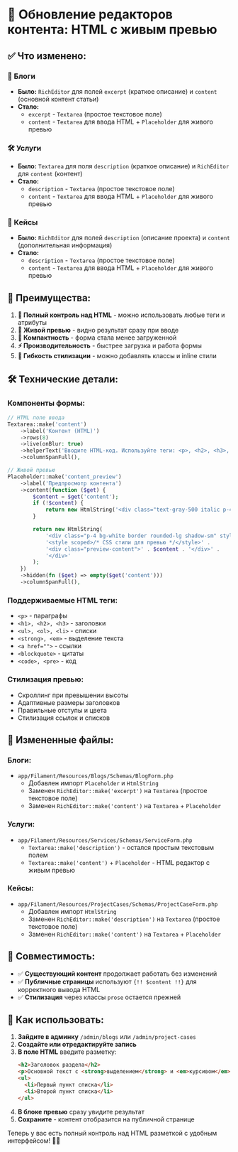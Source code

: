 # 🎨 Обновление редакторов контента: HTML с живым превью

## ✅ Что изменено:

### **📝 Блоги**
- **Было:** `RichEditor` для полей `excerpt` (краткое описание) и `content` (основной контент статьи)
- **Стало:**
  - `excerpt` - `Textarea` (простое текстовое поле)
  - `content` - `Textarea` для ввода HTML + `Placeholder` для живого превью

### **🛠️ Услуги**
- **Было:** `Textarea` для поля `description` (краткое описание) и `RichEditor` для `content` (контент)
- **Стало:**
  - `description` - `Textarea` (простое текстовое поле)
  - `content` - `Textarea` для ввода HTML + `Placeholder` для живого превью

### **💼 Кейсы**
- **Было:** `RichEditor` для полей `description` (описание проекта) и `content` (дополнительная информация)
- **Стало:**
  - `description` - `Textarea` (простое текстовое поле)
  - `content` - `Textarea` для ввода HTML + `Placeholder` для живого превью

## 🎯 Преимущества:

1. **🔧 Полный контроль над HTML** - можно использовать любые теги и атрибуты
2. **👀 Живой превью** - видно результат сразу при вводе
3. **📱 Компактность** - форма стала менее загруженной
4. **⚡ Производительность** - быстрее загрузка и работа формы
5. **🎨 Гибкость стилизации** - можно добавлять классы и inline стили

## 🛠️ Технические детали:

### **Компоненты формы:**
```php
// HTML поле ввода
Textarea::make('content')
    ->label('Контент (HTML)')
    ->rows(8)
    ->live(onBlur: true)
    ->helperText('Вводите HTML-код. Используйте теги: <p>, <h2>, <h3>, <ul>, <li>, <strong>, <em>, <a>')
    ->columnSpanFull(),

// Живой превью
Placeholder::make('content_preview')
    ->label('Предпросмотр контента')
    ->content(function ($get) {
        $content = $get('content');
        if (!$content) {
            return new HtmlString('<div class="text-gray-500 italic p-4 bg-gray-50 rounded-lg">Введите контент выше для предпросмотра</div>');
        }

        return new HtmlString(
            '<div class="p-4 bg-white border rounded-lg shadow-sm" style="max-height: 300px; overflow-y: auto;">' .
            '<style scoped>/* CSS стили для превью */</style>' .
            '<div class="preview-content">' . $content . '</div>' .
            '</div>'
        );
    })
    ->hidden(fn ($get) => empty($get('content')))
    ->columnSpanFull(),
```

### **Поддерживаемые HTML теги:**
- `<p>` - параграфы
- `<h1>, <h2>, <h3>` - заголовки
- `<ul>, <ol>, <li>` - списки
- `<strong>, <em>` - выделение текста
- `<a href="">` - ссылки
- `<blockquote>` - цитаты
- `<code>, <pre>` - код

### **Стилизация превью:**
- Скроллинг при превышении высоты
- Адаптивные размеры заголовков
- Правильные отступы и цвета
- Стилизация ссылок и списков

## 📍 Измененные файлы:

### **Блоги:**
- `app/Filament/Resources/Blogs/Schemas/BlogForm.php`
  - Добавлен импорт `Placeholder` и `HtmlString`
  - Заменен `RichEditor::make('excerpt')` на `Textarea` (простое текстовое поле)
  - Заменен `RichEditor::make('content')` на `Textarea` + `Placeholder`

### **Услуги:**
- `app/Filament/Resources/Services/Schemas/ServiceForm.php`
  - `Textarea::make('description')` - остался простым текстовым полем
  - `Textarea::make('content')` + `Placeholder` - HTML редактор с живым превью

### **Кейсы:**
- `app/Filament/Resources/ProjectCases/Schemas/ProjectCaseForm.php`
  - Добавлен импорт `HtmlString`
  - Заменен `RichEditor::make('description')` на `Textarea` (простое текстовое поле)
  - Заменен `RichEditor::make('content')` на `Textarea` + `Placeholder`

## 🔄 Совместимость:

- ✅ **Существующий контент** продолжает работать без изменений
- ✅ **Публичные страницы** используют `{!! $content !!}` для корректного вывода HTML
- ✅ **Стилизация** через классы `prose` остается прежней

## 📖 Как использовать:

1. **Зайдите в админку** `/admin/blogs` или `/admin/project-cases`
2. **Создайте или отредактируйте запись**
3. **В поле HTML** введите разметку:
   ```html
   <h2>Заголовок раздела</h2>
   <p>Основной текст с <strong>выделением</strong> и <em>курсивом</em>.</p>
   <ul>
     <li>Первый пункт списка</li>
     <li>Второй пункт списка</li>
   </ul>
   ```
4. **В блоке превью** сразу увидите результат
5. **Сохраните** - контент отобразится на публичной странице

Теперь у вас есть полный контроль над HTML разметкой с удобным интерфейсом! 🚀✨

